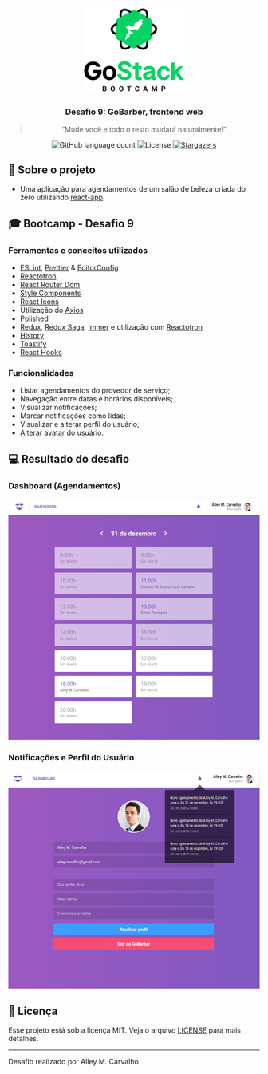 <h1 align="center">
    <img src=".github/gostack-logo.png" width="200px" alt="GoStack" />
</h1>

<h3 align="center">
  Desafio 9: GoBarber, frontend web
</h3>

<blockquote align="center">“Mude você e todo o resto mudará naturalmente!”</blockquote>

<p align="center">
  <img src="https://img.shields.io/github/languages/count/alleycarvalho/bootcamp-gostack-gobarber-web?color=%2304D361" alt="GitHub language count">

  <img src="https://img.shields.io/badge/license-MIT-%2304D361" alt="License">

  <a href="https://github.com/alleycarvalho/bootcamp-gostack-gobarber-web/stargazers">
    <img src="https://img.shields.io/github/stars/alleycarvalho/bootcamp-gostack-gobarber-web?style=social" alt="Stargazers">
  </a>
</p>

## :rocket: Sobre o projeto

- Uma aplicação para agendamentos de um salão de beleza criada do zero utilizando [react-app](https://create-react-app.dev/docs/getting-started).

## :mortar_board: Bootcamp - Desafio 9

### Ferramentas e conceitos utilizados

- [ESLint](https://eslint.org/), [Prettier](https://prettier.io/) & [EditorConfig](https://editorconfig.org/)
- [Reactotron](https://github.com/infinitered/reactotron)
- [React Router Dom](https://reacttraining.com/react-router/web/guides/quick-start)
- [Style Components](https://www.styled-components.com/docs/basics)
- [React Icons](https://react-icons.netlify.com/#/)
- Utilização do [Axios](https://github.com/axios/axios)
- [Polished](https://github.com/styled-components/polished)
- [Redux](https://redux.js.org/), [Redux Saga](https://github.com/redux-saga/redux-saga), [Immer](https://github.com/immerjs/immer) e utilização com [Reactotron](https://github.com/infinitered/reactotron)
- [History](https://github.com/ReactTraining/history/blob/master/docs/GettingStarted.md)
- [Toastify](https://github.com/fkhadra/react-toastify)
- [React Hooks](https://pt-br.reactjs.org/docs/hooks-intro.html)

### Funcionalidades

- Listar agendamentos do provedor de serviço;
- Navegação entre datas e horários disponíveis;
- Visualizar notificações;
- Marcar notificações como lidas;
- Visualizar e alterar perfil do usuário;
- Alterar avatar do usuário.

## :computer: Resultado do desafio

### Dashboard (Agendamentos)

![Desafio 09 - Dashboard](.github/gobarber-web-dashboard.png)

### Notificações e Perfil do Usuário

![Desafio 09 - Profile](.github/gobarber-web-profile.png)

## :memo: Licença

Esse projeto está sob a licença MIT. Veja o arquivo [LICENSE](LICENSE.md) para mais detalhes.

---

Desafio realizado por Alley M. Carvalho
